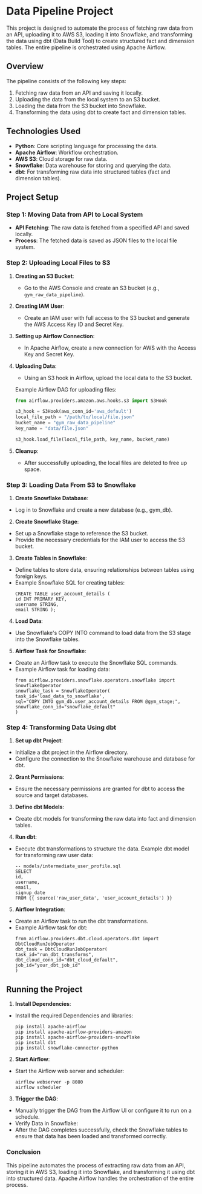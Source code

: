 # Data Pipeline Project

This project is designed to automate the process of fetching raw data from an API, uploading it to AWS S3, loading it into Snowflake, and transforming the data using dbt (Data Build Tool) to create structured fact and dimension tables. The entire pipeline is orchestrated using Apache Airflow.

## **Overview**

The pipeline consists of the following key steps:
1. Fetching raw data from an API and saving it locally.
2. Uploading the data from the local system to an S3 bucket.
3. Loading the data from the S3 bucket into Snowflake.
4. Transforming the data using dbt to create fact and dimension tables.

## **Technologies Used**
- **Python**: Core scripting language for processing the data.
- **Apache Airflow**: Workflow orchestration.
- **AWS S3**: Cloud storage for raw data.
- **Snowflake**: Data warehouse for storing and querying the data.
- **dbt**: For transforming raw data into structured tables (fact and dimension tables).

## **Project Setup**

### **Step 1: Moving Data from API to Local System**

- **API Fetching**: The raw data is fetched from a specified API and saved locally.
- **Process**: The fetched data is saved as JSON files to the local file system.

### **Step 2: Uploading Local Files to S3**

1. **Creating an S3 Bucket**:
   - Go to the AWS Console and create an S3 bucket (e.g., `gym_raw_data_pipeline`).

2. **Creating IAM User**:
   - Create an IAM user with full access to the S3 bucket and generate the AWS Access Key ID and Secret Key.

3. **Setting up Airflow Connection**:
   - In Apache Airflow, create a new connection for AWS with the Access Key and Secret Key.

4. **Uploading Data**:
   - Using an S3 hook in Airflow, upload the local data to the S3 bucket.
   
   Example Airflow DAG for uploading files:
   ```python
   from airflow.providers.amazon.aws.hooks.s3 import S3Hook

   s3_hook = S3Hook(aws_conn_id='aws_default')
   local_file_path = "/path/to/local/file.json"
   bucket_name = "gym_raw_data_pipeline"
   key_name = "data/file.json"

   s3_hook.load_file(local_file_path, key_name, bucket_name)
   ```
5. **Cleanup**:
   - After successfully uploading, the local files are deleted to free up space.
  
### Step 3: Loading Data From S3 to Snowflake 
1. **Create Snowflake Database**:
  - Log in to Snowflake and create a new database (e.g., gym_db).
2. **Create Snowflake Stage**:
  - Set up a Snowflake stage to reference the S3 bucket.
  - Provide the necessary credentials for the IAM user to access the S3 bucket.
3. **Create Tables in Snowflake**:
  - Define tables to store data, ensuring relationships between tables using foreign keys.
  - Example Snowflake SQL for creating tables:
    ```
    CREATE TABLE user_account_details (
    id INT PRIMARY KEY,
    username STRING,
    email STRING );
    ```
4. **Load Data**:
  - Use Snowflake's COPY INTO command to load data from the S3 stage into the Snowflake tables.
5. **Airflow Task for Snowflake**:
  - Create an Airflow task to execute the Snowflake SQL commands.
  - Example Airflow task for loading data:
    ```
    from airflow.providers.snowflake.operators.snowflake import SnowflakeOperator
    snowflake_task = SnowflakeOperator(
    task_id='load_data_to_snowflake',
    sql="COPY INTO gym_db.user_account_details FROM @gym_stage;",
    snowflake_conn_id="snowflake_default"
    )
    ```
### Step 4: Transforming Data Using dbt
1. **Set up dbt Project**:
  - Initialize a dbt project in the Airflow directory.
  - Configure the connection to the Snowflake warehouse and database for dbt.
2. **Grant Permissions**:
  - Ensure the necessary permissions are granted for dbt to access the source and target databases.
3. **Define dbt Models**:
  - Create dbt models for transforming the raw data into fact and dimension tables.
4. **Run dbt**:
  - Execute dbt transformations to structure the data. Example dbt model for transforming raw user data:
    ```
    -- models/intermediate_user_profile.sql
    SELECT
    id,
    username,
    email,
    signup_date
    FROM {{ source('raw_user_data', 'user_account_details') }}
    ```
5. **Airflow Integration**:
  - Create an Airflow task to run the dbt transformations.
  - Example Airflow task for dbt:
    ```
    from airflow.providers.dbt.cloud.operators.dbt import DbtCloudRunJobOperator
    dbt_task = DbtCloudRunJobOperator(
    task_id="run_dbt_transforms",
    dbt_cloud_conn_id="dbt_cloud_default",
    job_id="your_dbt_job_id"
    )
    ```
## Running the Project

1. **Install Dependencies**:
  - Install the required Dependencies and libraries:
    ```
    pip install apache-airflow
    pip install apache-airflow-providers-amazon
    pip install apache-airflow-providers-snowflake
    pip install dbt
    pip install snowflake-connector-python
    ```
2. **Start Airflow**:
  - Start the Airflow web server and scheduler:
    ```
    airflow webserver -p 8080
    airflow scheduler
    ```
3. **Trigger the DAG**:
  - Manually trigger the DAG from the Airflow UI or configure it to run on a schedule.
  - Verify Data in Snowflake:
  - After the DAG completes successfully, check the Snowflake tables to ensure that data has been loaded and transformed correctly.
    
### Conclusion
This pipeline automates the process of extracting raw data from an API, storing it in AWS S3, loading it into Snowflake, and transforming it using dbt into structured data. Apache Airflow handles the orchestration of the entire process.


